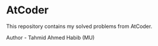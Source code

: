 # AtCoder
This repository contains my solved problems from AtCoder.

Author - Tahmid Ahmed Habib (MU)
